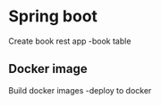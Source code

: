 # Spring boot 

Create book rest app 
 -book table

## Docker image

Build docker images
 -deploy to docker

